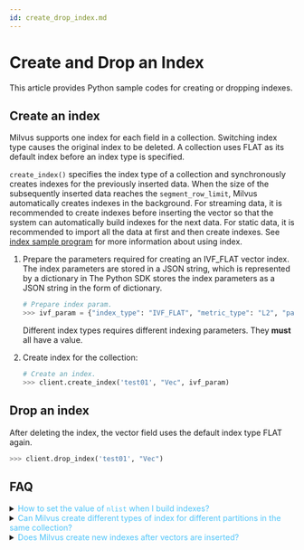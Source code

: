 ```yaml
---
id: create_drop_index.md
---
```


# Create and Drop an Index

This article provides Python sample codes for creating or dropping indexes.

## Create an index

Milvus supports one index for each field in a collection. Switching index type causes the original index to be deleted. A collection uses FLAT as its default index before an index type is specified. 

<div class="alert note">
<code>create_index()</code> specifies the index type of a collection and synchronously creates indexes for the previously inserted data. When the size of the subsequently inserted data reaches the <code>segment_row_limit</code>, Milvus automatically creates indexes in the background. For streaming data, it is recommended to create indexes before inserting the vector so that the system can automatically build indexes for the next data. For static data, it is recommended to import all the data at first and then create indexes. See <a href="https://github.com/milvus-io/pymilvus/tree/0.3.0/examples/indexes">index sample program</a> for more information about using index.
</div>

1. Prepare the parameters required for creating an IVF_FLAT vector index. The index parameters are stored in a JSON string, which is represented by a dictionary in The Python SDK stores the index parameters as a JSON string in the form of dictionary. 

   ```python
   # Prepare index param.
   >>> ivf_param = {"index_type": "IVF_FLAT", "metric_type": "L2", "params": {"nlist": 4096}}
   ```

   <div class="alert note">
   Different index types requires different indexing parameters. They <b>must</b> all have a value.
   </div>

2. Create index for the collection:

   ```python
   # Create an index.
   >>> client.create_index('test01', "Vec", ivf_param)
   ```

## Drop an index

After deleting the index, the vector field uses the default index type FLAT again.

```python
>>> client.drop_index('test01', "Vec")
```

## FAQ

<details>
<summary><font color="#4fc4f9">How to set the value of <code>nlist</code> when I build indexes?</font></summary>
It depends on your scenario. See <a href="tuning.md#Index">Performance tuning > Index</a> for more information.
</details>
<details>
<summary><font color="#4fc4f9">Can Milvus create different types of index for different partitions in the same collection?</font></summary>
No. A collection can have only one index type at a time.
</details>
<details>
<summary><font color="#4fc4f9">Does Milvus create new indexes after vectors are inserted?</font></summary>
Yes. When the inserted vectors grow to a specified volume, Milvus creates a new segment and starts to create an index file for it at the same time. The building of the new index file does not affect the existing index files.
</details>

